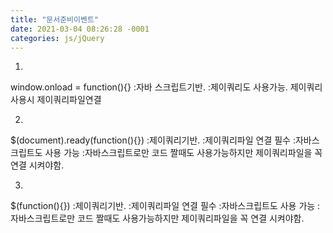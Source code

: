 ```yaml
---
title: "문서준비이벤트"
date: 2021-03-04 08:26:28 -0001
categories: js/jQuery
---
```

1.
window.onload = function(){}
:자바 스크립트기반.
:제이쿼리도 사용가능. 제이쿼리 사용시 제이쿼리파일연결

2.
$(document).ready(function(){})
:제이쿼리기반.
:제이쿼리파일 연결 필수
:자바스크립트도 사용 가능
:자바스크립트로만 코드 짤때도 사용가능하지만 제이쿼리파일을 꼭 연결 시켜야함.

3.
$(function(){})
:제이쿼리기반.
:제이쿼리파일 연결 필수
:자바스크립트도 사용 가능
:자바스크립트로만 코드 짤때도 사용가능하지만 제이쿼리파일을 꼭 연결 시켜야함.

